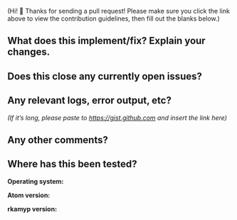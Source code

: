 (Hi! 👋 Thanks for sending a pull request! Please make sure you click the link above to view the contribution guidelines, then fill out the blanks below.)

## What does this implement/fix? Explain your changes.


## Does this close any currently open issues?


## Any relevant logs, error output, etc?
*(If it’s long, please paste to https://gist.github.com and insert the link here)*


## Any other comments?


## Where has this been tested?

**Operating system:**

**Atom version:**

**rkamyp version:**

